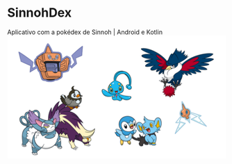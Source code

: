 # SinnohDex
Aplicativo com a pokédex de Sinnoh | Android e Kotlin
![](https://github.com/josemiglioranza/SinnohDex/blob/main/repoGit/quartagen.png)
